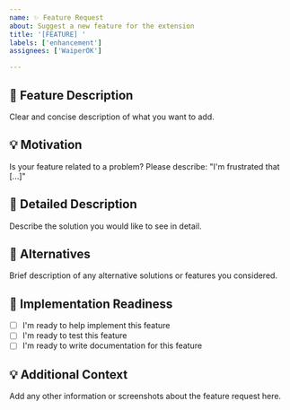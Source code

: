 ```yaml
---
name: ✨ Feature Request
about: Suggest a new feature for the extension
title: '[FEATURE] '
labels: ['enhancement']
assignees: ['WaiperOK']

---
```


## 🚀 Feature Description
Clear and concise description of what you want to add.

## 💡 Motivation
Is your feature related to a problem? Please describe:
"I'm frustrated that [...]"

## 📝 Detailed Description
Describe the solution you would like to see in detail.

## 🎯 Alternatives
Brief description of any alternative solutions or features you considered.

## 🤝 Implementation Readiness
- [ ] I'm ready to help implement this feature
- [ ] I'm ready to test this feature
- [ ] I'm ready to write documentation for this feature

## 💡 Additional Context
Add any other information or screenshots about the feature request here. 